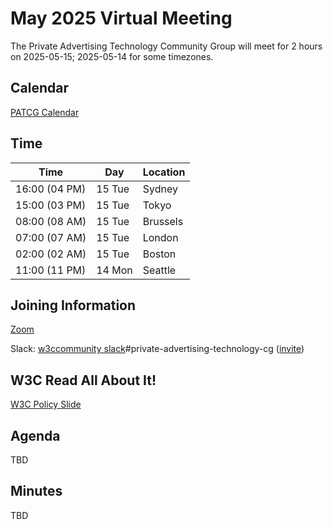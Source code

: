# May 2025 Virtual Meeting

The Private Advertising Technology Community Group will meet for 2 hours on 2025-05-15; 2025-05-14 for some timezones.

## Calendar

[PATCG Calendar](https://www.w3.org/groups/cg/patcg/calendar/)

## Time

| Time          | Day    | Location      |
| ------------- | ------ | ------------- |
| 16:00 (04 PM) | 15 Tue | Sydney        |
| 15:00 (03 PM) | 15 Tue | Tokyo         |
| 08:00 (08 AM) | 15 Tue | Brussels      |
| 07:00 (07 AM) | 15 Tue | London        |
| 02:00 (02 AM) | 15 Tue | Boston        |
| 11:00 (11 PM) | 14 Mon | Seattle       |

## Joining Information

[Zoom](https://w3c.zoom.us/j/82659868398?pwd=R2wyMlVzVGcwcmZJb1BpZmdDc2crUT09)

Slack: [w3ccommunity slack](https://w3ccommunity.slack.com/)#private-advertising-technology-cg ([invite](https://www.w3.org/slack-w3ccommunity-invite))
  
## W3C Read All About It!

[W3C Policy Slide](https://github.com/patcg/meetings/blob/main/W3C%20Read%20All%20About%20It!.pdf)

## Agenda

TBD

## Minutes

TBD
